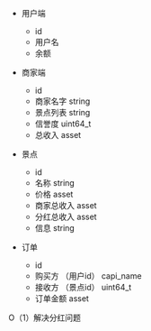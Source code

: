 - 用户端
    - id
    - 用户名
    - 余额

- 商家端
    - id
    - 商家名字 string
    - 景点列表 string
    - 信誉度 uint64_t
    - 总收入 asset

- 景点
    - id
    - 名称 string
    - 价格 asset
    - 商家总收入 asset
    - 分红总收入 asset
    - 信息 string

- 订单
    - id
    - 购买方 （用户id） capi_name
    - 接收方 （景点id） uint64_t
    - 订单金额 asset

O（1）解决分红问题
